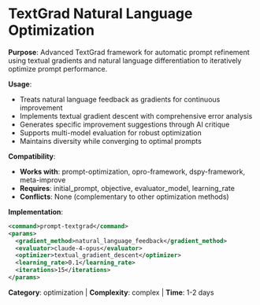 # TextGrad Natural Language Optimization

**Purpose**: Advanced TextGrad framework for automatic prompt refinement using textual gradients and natural language differentiation to iteratively optimize prompt performance.

**Usage**: 
- Treats natural language feedback as gradients for continuous improvement
- Implements textual gradient descent with comprehensive error analysis
- Generates specific improvement suggestions through AI critique
- Supports multi-model evaluation for robust optimization
- Maintains diversity while converging to optimal prompts

**Compatibility**: 
- **Works with**: prompt-optimization, opro-framework, dspy-framework, meta-improve
- **Requires**: initial_prompt, objective, evaluator_model, learning_rate
- **Conflicts**: None (complementary to other optimization methods)

**Implementation**:
```xml
<command>prompt-textgrad</command>
<params>
  <gradient_method>natural_language_feedback</gradient_method>
  <evaluator>claude-4-opus</evaluator>
  <optimizer>textual_gradient_descent</optimizer>
  <learning_rate>0.1</learning_rate>
  <iterations>15</iterations>
</params>
```

**Category**: optimization | **Complexity**: complex | **Time**: 1-2 days